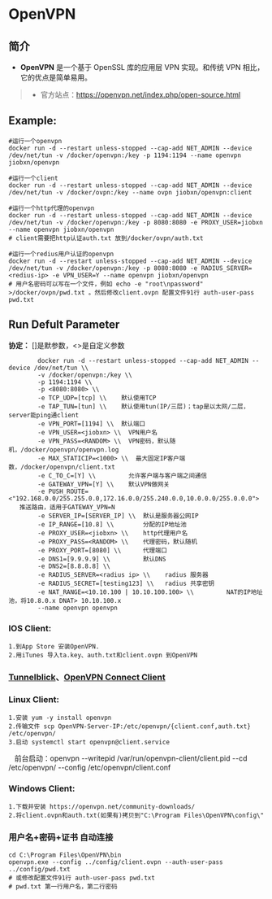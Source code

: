 OpenVPN
===
## 简介
* **OpenVPN** 是一个基于 OpenSSL 库的应用层 VPN 实现。和传统 VPN 相比，它的优点是简单易用。
> * 官方站点：https://openvpn.net/index.php/open-source.html


## Example:

    #运行一个openvpn
    docker run -d --restart unless-stopped --cap-add NET_ADMIN --device /dev/net/tun -v /docker/openvpn:/key -p 1194:1194 --name openvpn jiobxn/openvpn

    #运行一个client
    docker run -d --restart unless-stopped --cap-add NET_ADMIN --device /dev/net/tun -v /docker/ovpn:/key --name ovpn jiobxn/openvpn:client

    #运行一个http代理的openvpn
    docker run -d --restart unless-stopped --cap-add NET_ADMIN --device /dev/net/tun -v /docker/openvpn:/key -p 8080:8080 -e PROXY_USER=jiobxn --name openvpn jiobxn/openvpn
    # client需要把http认证auth.txt 放到/docker/ovpn/auth.txt

    #运行一个redius用户认证的openvpn
    docker run -d --restart unless-stopped --cap-add NET_ADMIN --device /dev/net/tun -v /docker/openvpn:/key -p 8080:8080 -e RADIUS_SERVER=<redius-ip> -e VPN_USER=Y --name openvpn jiobxn/openvpn
    # 用户名密码可以写在一个文件，例如 echo -e "root\npassword" >/docker/ovpn/pwd.txt 。然后修改client.ovpn 配置文件91行 auth-user-pass pwd.txt  


## Run Defult Parameter
**协定：** []是默参数，<>是自定义参数

			docker run -d --restart unless-stopped --cap-add NET_ADMIN --device /dev/net/tun \\
			-v /docker/openvpn:/key \\
			-p 1194:1194 \\
			-p <8080:8080> \\
			-e TCP_UDP=[tcp] \\    默认使用TCP
			-e TAP_TUN=[tun] \\    默认使用tun(IP/三层)；tap是以太网/二层，server能ping通client
			-e VPN_PORT=[1194] \\  默认端口
			-e VPN_USER=<jiobxn> \\  VPN用户名
			-e VPN_PASS=<RANDOM> \\  VPN密码，默认随机，/docker/openvpn/openvpn.log
			-e MAX_STATICIP=<1000> \\  最大固定IP客户端数，/docker/openvpn/client.txt
			-e C_TO_C=[Y] \\         允许客户端与客户端之间通信
			-e GATEWAY_VPN=[Y] \\    默认VPN做网关
			-e PUSH_ROUTE=<"192.168.0.0/255.255.0.0,172.16.0.0/255.240.0.0,10.0.0.0/255.0.0.0">    推送路由，适用于GATEWAY_VPN=N
			-e SERVER_IP=[SERVER_IP] \\  默认是服务器公网IP
			-e IP_RANGE=[10.8] \\        分配的IP地址池
			-e PROXY_USER=<jiobxn> \\    http代理用户名
			-e PROXY_PASS=<RANDOM> \\    代理密码，默认随机
			-e PROXY_PORT=[8080] \\      代理端口
			-e DNS1=[9.9.9.9] \\         默认DNS
			-e DNS2=[8.8.8.8] \\
			-e RADIUS_SERVER=<radius ip> \\    radius 服务器
			-e RADIUS_SECRET=[testing123] \\   radius 共享密钥
			-e NAT_RANGE=<10.10.100 | 10.10.100.100> \\         NAT的IP地址池，将10.8.0.x DNAT> 10.10.100.x
			--name openvpn openvpn

### IOS Client:

    1.到App Store 安装OpenVPN.
    2.用iTunes 导入ta.key、auth.txt和client.ovpn 到OpenVPN

### [Tunnelblick](https://tunnelblick.net/index.html)、[OpenVPN Connect Client](https://openvpn.net/downloads/openvpn-connect-v3-macos.dmg)

### Linux Client:

    1.安装 yum -y install openvpn
    2.传输文件 scp OpenVPN-Server-IP:/etc/openvpn/{client.conf,auth.txt} /etc/openvpn/
    3.启动 systemctl start openvpn@client.service
    前台启动：openvpn --writepid /var/run/openvpn-client/client.pid --cd /etc/openvpn/ --config /etc/openvpn/client.conf

### Windows Client:

    1.下载并安装 https://openvpn.net/community-downloads/
    2.将client.ovpn和auth.txt(如果有)拷贝到"C:\Program Files\OpenVPN\config\"

### 用户名+密码+证书 自动连接

    cd C:\Program Files\OpenVPN\bin
    openvpn.exe --config ../config/client.ovpn --auth-user-pass ../config/pwd.txt
    # 或修改配置文件91行 auth-user-pass pwd.txt
    # pwd.txt 第一行用户名，第二行密码
